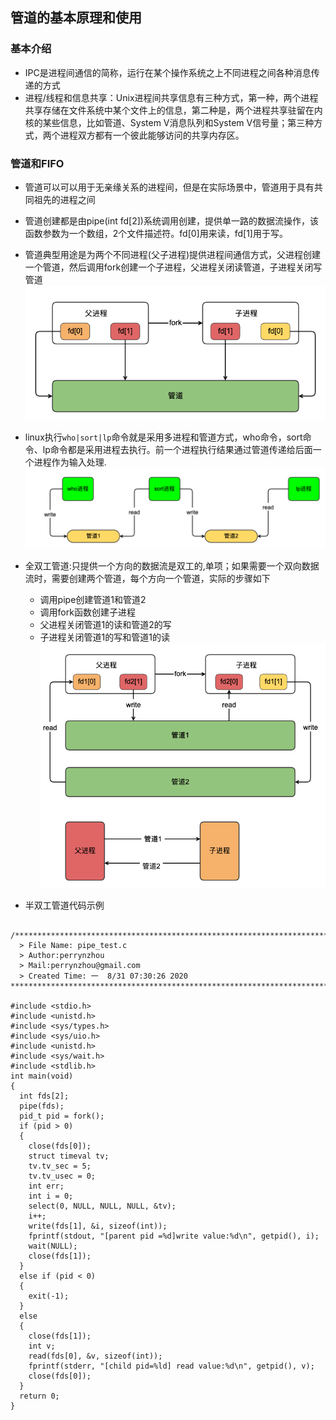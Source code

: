 
## 管道的基本原理和使用
### 基本介绍

- IPC是进程间通信的简称，运行在某个操作系统之上不同进程之间各种消息传递的方式
- 进程/线程和信息共享：Unix进程间共享信息有三种方式，第一种，两个进程共享存储在文件系统中某个文件上的信息，第二种是，两个进程共享驻留在内核的某些信息，比如管道、System V消息队列和System V信号量；第三种方式，两个进程双方都有一个彼此能够访问的共享内存区。


### 管道和FIFO
- 管道可以可以用于无亲缘关系的进程间，但是在实际场景中，管道用于具有共同祖先的进程之间
- 管道创建都是由pipe(int fd[2])系统调用创建，提供单一路的数据流操作，该函数参数为一个数组，2个文件描述符。fd[0]用来读，fd[1]用于写。
- 管道典型用途是为两个不同进程(父子进程)提供进程间通信方式，父进程创建一个管道，然后调用fork创建一个子进程，父进程关闭读管道，子进程关闭写管道
 ![pipe](../images/pipe.png)
- linux执行`who|sort|lp`命令就是采用多进程和管道方式，who命令，sort命令、lp命令都是采用进程去执行。前一个进程执行结果通过管道传递给后面一个进程作为输入处理.
 ![shell-cmd](../images/shell_cmd.png)  

- 全双工管道:只提供一个方向的数据流是双工的,单项；如果需要一个双向数据流时，需要创建两个管道，每个方向一个管道，实际的步骤如下
  - 调用pipe创建管道1和管道2
  - 调用fork函数创建子进程
  - 父进程关闭管道1的读和管道2的写
  - 子进程关闭管道1的写和管道1的读
   ![fork-multi-pipe](../images/fork-multi-pipe.png)  

  
- 半双工管道代码示例

```
 /*************************************************************************
  > File Name: pipe_test.c
  > Author:perrynzhou 
  > Mail:perrynzhou@gmail.com 
  > Created Time: 一  8/31 07:30:26 2020
************************************************************************/

#include <stdio.h>
#include <unistd.h>
#include <sys/types.h>
#include <sys/uio.h>
#include <unistd.h>
#include <sys/wait.h>
#include <stdlib.h>
int main(void)
{
  int fds[2];
  pipe(fds);
  pid_t pid = fork();
  if (pid > 0)
  {
    close(fds[0]);
    struct timeval tv;
    tv.tv_sec = 5;
    tv.tv_usec = 0;
    int err;
    int i = 0;
    select(0, NULL, NULL, NULL, &tv);
    i++;
    write(fds[1], &i, sizeof(int));
    fprintf(stdout, "[parent pid =%d]write value:%d\n", getpid(), i);
    wait(NULL);
    close(fds[1]);
  }
  else if (pid < 0)
  {
    exit(-1);
  }
  else
  {
    close(fds[1]);
    int v;
    read(fds[0], &v, sizeof(int));
    fprintf(stderr, "[child pid=%ld] read value:%d\n", getpid(), v);
    close(fds[0]);
  }
  return 0;
}
```	